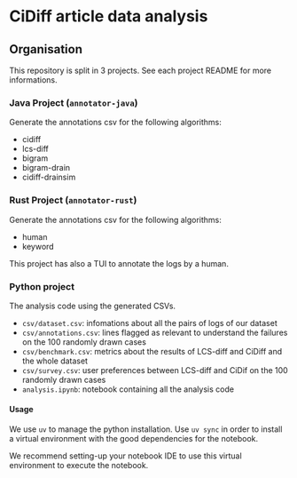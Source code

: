 # CiDiff article data analysis

## Organisation
This repository is split in 3 projects.
See each project README for more informations.

### Java Project (`annotator-java`)
Generate the annotations csv for the following algorithms:
- cidiff
- lcs-diff
- bigram
- bigram-drain
- cidiff-drainsim

### Rust Project (`annotator-rust`)
Generate the annotations csv for the following algorithms:
- human
- keyword

This project has also a TUI to annotate the logs by a human.

### Python project

The analysis code using the generated CSVs.

* `csv/dataset.csv`: infomations about all the pairs of logs of our dataset
* `csv/annotations.csv`: lines flagged as relevant to understand the failures on the 100 randomly drawn cases
* `csv/benchmark.csv`: metrics about the results of LCS-diff and CiDiff and the whole dataset
* `csv/survey.csv`: user preferences between LCS-diff and CiDif on the 100 randomly drawn cases
* `analysis.ipynb`: notebook containing all the analysis code

#### Usage

We use `uv` to manage the python installation. Use `uv sync` in order to install a virtual environment with the good dependencies for the notebook.

We recommend setting-up your notebook IDE to use this virtual environment to execute the notebook.

